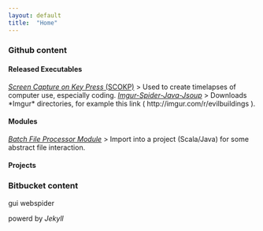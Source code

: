 ```yaml
---
layout: default
title:  "Home"
---
```


### Github content
#### Released Executables


<a href="https://github.com/HugoRiggs/SSOKP/releases" target="_blank">
<i>Screen Capture on Key Press</i> (SCOKP)</a>
> Used to create timelapses of computer use, especially coding.

<a href="https://github.com/HugoRiggs/ImgurSpider-Java-Jsoup/releases" target="_blank">
<i>Imgur-Spider-Java-Jsoup</i></a>
> Downloads *Imgur* directories, for example this link ( http://imgur.com/r/evilbuildings ).

#### Modules

<a href="https://github.com/HugoRiggs/BatchFileProcessorModule" target="_blank">
<i>Batch File Processor Module</i></a>
> Import into a project (Scala/Java) for some abstract file interaction.

#### Projects

### Bitbucket content
gui webspider

powerd by *Jekyll*
